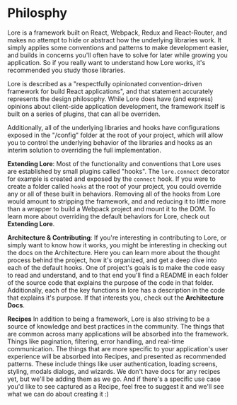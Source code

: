 # Philosphy

Lore is a framework built on React, Webpack, Redux and React-Router, and makes no attempt to hide or abstract how the
underlying libraries work. It simply applies some conventions and patterns to make development easier, and builds in
concerns you'll often have to solve for later while growing you application. So if you really want to understand how
Lore works, it's recommended you study those libraries.

Lore is described as a "respectfully opinionated convention-driven framework for build React applications", and that
statement accurately represents the design philosophy.  While Lore does have (and express) opinions about client-side 
application development, the framework itself is built on a series of plugins, that can all be overriden.

Additionally, all of the underlying libraries and hooks have configurations exposed in the "/config" folder at the 
root of your project, which will allow you to control the underlying behavior of the libraries and hooks as an 
interim solution to overriding the full implementation.

**Extending Lore**: Most of the functionality and conventions that Lore uses are established by small plugins called 
"hooks". The `lore.connect` decorator for example is created and exposed by the `connect` hook. If you were to create 
a folder called `hooks` at the root of your project, you could override any or all of these built in behaviors. Removing
all of the hooks from Lore would amount to stripping the framework, and and reducing it to little more than a wrapper to
build a Webpack project and mount it to the DOM. To learn more about overriding the default behaviors for Lore, check
out **Extending Lore**.

**Architecture & Contributing**: If you're interesting in contributing to Lore, or simply want to know how it works, you
might be interesting in checking out the docs on the Architecture.  Here you can learn more about the thought process
behind the project, how it's organized, and get a deep dive into each of the default hooks. One of project's goals is
to make the code easy to read and understand, and to that end you'll find a README in each folder of the source code
that explains the purpose of the code in that folder. Additionally, each of the key functions in lore has a description
in the code that explains it's purpose.  If that interests you, check out the **Architecture Docs**.

**Recipes** In addition to being a framework, Lore is also striving to be a source of knowledge and best practices in the 
community. The things that are common across many applications will be absorbed into the framework.  Things like pagination, 
filtering, error handling, and real-time communication.  The things that are more specific to your application's user
experience will be absorbed into Recipes, and presented as recommended patterns.  These include things like user
authentication, loading screens, styling, modals dialogs, and wizards. We don't have docs for any recipes yet, but 
we'll be adding them as we go.  And if there's a specific use case you'd like to see captured as a Recipe, feel free to
suggest it and we'll see what we can do about creating it :)

